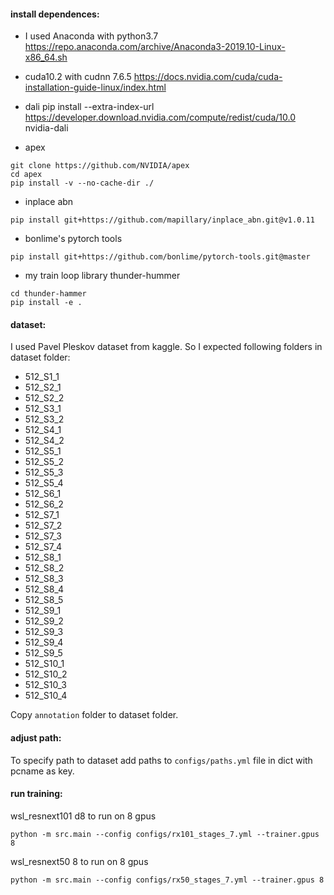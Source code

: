 #### install dependences:

- I used Anaconda with python3.7
 https://repo.anaconda.com/archive/Anaconda3-2019.10-Linux-x86_64.sh
 
 - cuda10.2 with cudnn 7.6.5
 https://docs.nvidia.com/cuda/cuda-installation-guide-linux/index.html
 
 - dali
 pip install --extra-index-url https://developer.download.nvidia.com/compute/redist/cuda/10.0 nvidia-dali
 
 - apex
```
git clone https://github.com/NVIDIA/apex
cd apex
pip install -v --no-cache-dir ./
```
- inplace abn
```
pip install git+https://github.com/mapillary/inplace_abn.git@v1.0.11
```

- bonlime's pytorch tools
```
pip install git+https://github.com/bonlime/pytorch-tools.git@master
```
- my train loop library thunder-hummer
```
cd thunder-hammer
pip install -e .
```

#### dataset:
I used Pavel Pleskov dataset from kaggle. So I expected following folders in dataset folder:
- 512_S1_1
- 512_S2_1
- 512_S2_2
- 512_S3_1
- 512_S3_2
- 512_S4_1
- 512_S4_2
- 512_S5_1
- 512_S5_2
- 512_S5_3
- 512_S5_4
- 512_S6_1
- 512_S6_2
- 512_S7_1
- 512_S7_2
- 512_S7_3
- 512_S7_4
- 512_S8_1
- 512_S8_2
- 512_S8_3
- 512_S8_4
- 512_S8_5
- 512_S9_1
- 512_S9_2
- 512_S9_3
- 512_S9_4
- 512_S9_5
- 512_S10_1
- 512_S10_2
- 512_S10_3
- 512_S10_4

Copy `annotation` folder to dataset folder.

#### adjust path:
To specify path to dataset add paths to `configs/paths.yml` file in dict with pcname as key.


#### run training:

wsl_resnext101 d8 to run on 8 gpus

```
python -m src.main --config configs/rx101_stages_7.yml --trainer.gpus 8
```

wsl_resnext50 8 to run on 8 gpus

```
python -m src.main --config configs/rx50_stages_7.yml --trainer.gpus 8
```
